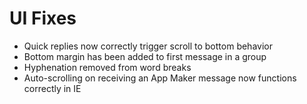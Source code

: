 # UI Fixes

- Quick replies now correctly trigger scroll to bottom behavior
- Bottom margin has been added to first message in a group
- Hyphenation removed from word breaks
- Auto-scrolling on receiving an App Maker message now functions correctly in IE
